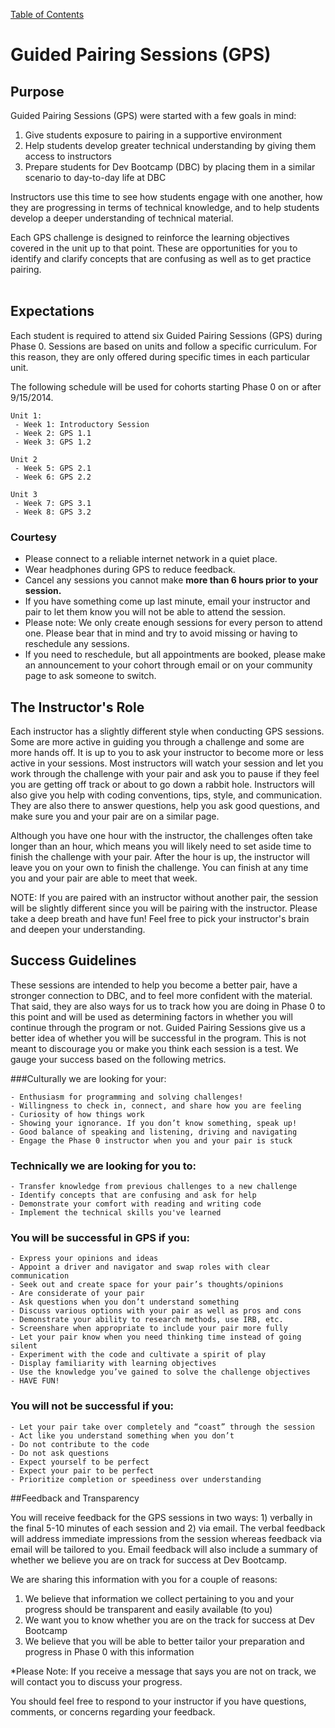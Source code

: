 [Table of Contents](readme.md)

# Guided Pairing Sessions (GPS)

## Purpose
Guided Pairing Sessions (GPS) were started with a few goals in mind:

 1. Give students exposure to pairing in a supportive environment
 2. Help students develop greater technical understanding by giving them access to instructors
 3. Prepare students for Dev Bootcamp (DBC) by placing them in a similar scenario to day-to-day life at DBC

Instructors use this time to see how students engage with one another, how they are progressing in terms of technical knowledge, and to help students develop a deeper understanding of technical material. 

Each GPS challenge is designed to reinforce the learning objectives covered in the unit up to that point. These are opportunities for you to identify and clarify concepts that are confusing as well as to get practice pairing. 
<br>
<br>


## Expectations

Each student is required to attend six Guided Pairing Sessions (GPS) during Phase 0. Sessions are based on units and follow a specific curriculum. For this reason, they are only offered during specific times in each particular unit.

The following schedule will be used for cohorts starting Phase 0 on or after 9/15/2014.

	Unit 1:
 	 - Week 1: Introductory Session
 	 - Week 2: GPS 1.1
  	 - Week 3: GPS 1.2
    
    Unit 2
     - Week 5: GPS 2.1
     - Week 6: GPS 2.2
     
    Unit 3
     - Week 7: GPS 3.1
     - Week 8: GPS 3.2


### Courtesy

* Please connect to a reliable internet network in a quiet place.
* Wear headphones during GPS to reduce feedback.
* Cancel any sessions you cannot make **more than 6 hours prior to your session.**
* If you have something come up last minute, email your instructor and pair to let them know you will not be able to attend the session.
* Please note: We only create enough sessions for every person to attend one. Please bear that in mind and try to avoid missing or having to reschedule any sessions.
* If you need to reschedule, but all appointments are booked, please make an announcement to your cohort through email or on your community page to ask someone to switch.


## The Instructor's Role

Each instructor has a slightly different style when conducting GPS sessions. Some are more active in guiding you through a challenge and some are more hands off. It is up to you to ask your instructor to become more or less active in your sessions. Most instructors will watch your session and let you work through the challenge with your pair and ask you to pause if they feel you are getting off track or about to go down a rabbit hole. Instructors will also give you help with coding conventions, tips,  style, and communication. They are also there to answer questions, help you ask good questions, and make sure you and your pair are on a similar page.

Although you have one hour with the instructor, the challenges often take longer than an hour, which means you will likely need to set aside time to finish the challenge with your pair. After the hour is up, the instructor will leave you on your own to finish the challenge. You can finish at any time you and your pair are able to meet that week.

NOTE: If you are paired with an instructor without another pair, the session will be slightly different since you will be pairing with the instructor. Please take a deep breath and have fun! Feel free to pick your instructor's brain and deepen your understanding.


## Success Guidelines
These sessions are intended to help you become a better pair, have a stronger connection to DBC, and to feel more confident with the material. That said, they are also ways for us to track how you are doing in Phase 0 to this point and will be used as determining factors in whether you will continue through the program or not. Guided Pairing Sessions give us a better idea of whether you will be successful in the program. This is not meant to discourage you or make you think each session is a test. We gauge your success based on the following metrics. 

###Culturally we are looking for your:

	- Enthusiasm for programming and solving challenges!
	- Willingness to check in, connect, and share how you are feeling 
	- Curiosity of how things work
	- Showing your ignorance. If you don’t know something, speak up!
	- Good balance of speaking and listening, driving and navigating
	- Engage the Phase 0 instructor when you and your pair is stuck

### Technically we are looking for you to:
	- Transfer knowledge from previous challenges to a new challenge
	- Identify concepts that are confusing and ask for help
	- Demonstrate your comfort with reading and writing code
	- Implement the technical skills you've learned
	
### You will be successful in GPS if you:
	- Express your opinions and ideas 
	- Appoint a driver and navigator and swap roles with clear communication
	- Seek out and create space for your pair’s thoughts/opinions
	- Are considerate of your pair
	- Ask questions when you don’t understand something
	- Discuss various options with your pair as well as pros and cons
	- Demonstrate your ability to research methods, use IRB, etc.
	- Screenshare when appropriate to include your pair more fully
	- Let your pair know when you need thinking time instead of going silent
	- Experiment with the code and cultivate a spirit of play
	- Display familiarity with learning objectives
	- Use the knowledge you’ve gained to solve the challenge objectives
	- HAVE FUN!

### You will not be successful if you:
	- Let your pair take over completely and “coast” through the session
	- Act like you understand something when you don’t
	- Do not contribute to the code
	- Do not ask questions
	- Expect yourself to be perfect
	- Expect your pair to be perfect
	- Prioritize completion or speediness over understanding



##Feedback and Transparency

You will receive feedback for the GPS sessions in two ways: 1) verbally in the final 5-10 minutes of each session and 2) via email. The verbal feedback will address immediate impressions from the session whereas feedback via email will be tailored to you. Email feedback will also include a summary of whether we believe you are on track for success at Dev Bootcamp.
	
We are sharing this information with you for a couple of reasons:

1. We believe that information we collect pertaining to you and your progress should be transparent and easily available (to you)
2. We want you to know whether you are on the track for success at Dev Bootcamp
3. We believe that you will be able to better tailor your preparation and progress in Phase 0 with this information

*Please Note: If you receive a message that says you are not on track, we will contact you to discuss your progress.

You should feel free to respond to your instructor if you have questions, comments, or concerns regarding your feedback. 



















